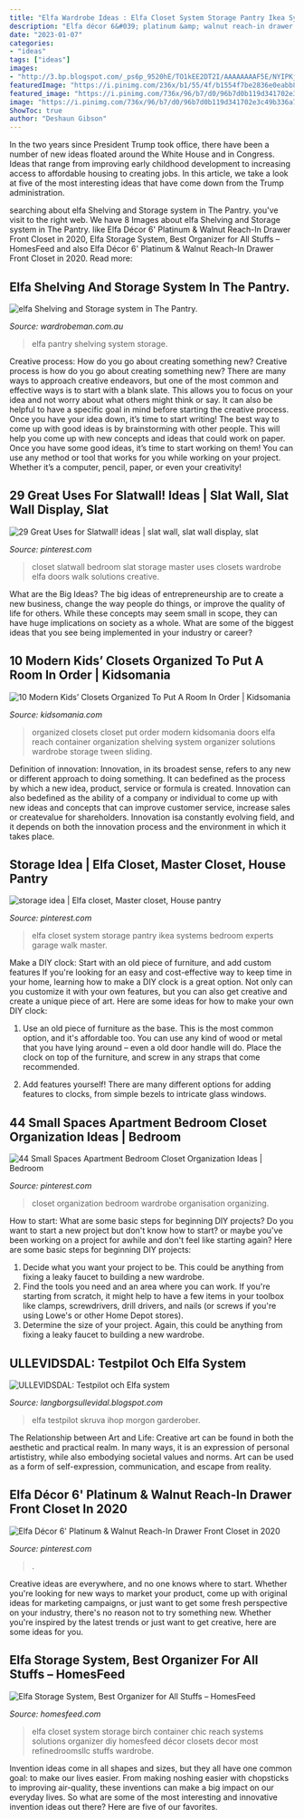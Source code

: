 ```yaml
---
title: "Elfa Wardrobe Ideas : Elfa Closet System Storage Pantry Ikea Systems Bedroom Experts Garage Walk Master"
description: "Elfa décor 6&#039; platinum &amp; walnut reach-in drawer front closet in 2020"
date: "2023-01-07"
categories:
- "ideas"
tags: ["ideas"]
images:
- "http://3.bp.blogspot.com/_ps6p_9520hE/TO1kEE2DT2I/AAAAAAAAF5E/NYIPKjVE4-k/s1600/elfa3.jpg"
featuredImage: "https://i.pinimg.com/236x/b1/55/4f/b1554f7be2836e0eabb80127afaeca6f--master-bedroom-closet-bedroom-closets.jpg"
featured_image: "https://i.pinimg.com/736x/96/b7/d0/96b7d0b119d341702e3c49b336a7befe.jpg"
image: "https://i.pinimg.com/736x/96/b7/d0/96b7d0b119d341702e3c49b336a7befe.jpg"
ShowToc: true
author: "Deshaun Gibson"
---
```



In the two years since President Trump took office, there have been a number of new ideas floated around the White House and in Congress. Ideas that range from improving early childhood development to increasing access to affordable housing to creating jobs. In this article, we take a look at five of the most interesting ideas that have come down from the Trump administration.

	

		
searching about elfa Shelving and Storage system in The Pantry. you've visit to the right web. We have 8 Images about elfa Shelving and Storage system in The Pantry. like Elfa Décor 6&#039; Platinum &amp; Walnut Reach-In Drawer Front Closet in 2020, Elfa Storage System, Best Organizer for All Stuffs – HomesFeed and also Elfa Décor 6&#039; Platinum &amp; Walnut Reach-In Drawer Front Closet in 2020. Read more:
		
    
## Elfa Shelving And Storage System In The Pantry.

<img loading=lazy src="http://www.wardrobeman.com.au/elfa_Images/Kitchen/ElfaGourmetPantry_x300PXH_800PXH.jpg" onerror="this.onerror=null;this.src='https://tse1.mm.bing.net/th?id=OIP.y9BmshczutMXUVOa95b_kAHaHa&amp;pid=15.1';" alt="elfa Shelving and Storage system in The Pantry.">

_Source: wardrobeman.com.au_

>elfa pantry shelving system storage. 

	

Creative process: How do you go about creating something new?
Creative process is how do you go about creating something new? There are many ways to approach creative endeavors, but one of the most common and effective ways is to start with a blank slate. This allows you to focus on your idea and not worry about what others might think or say. It can also be helpful to have a specific goal in mind before starting the creative process. Once you have your idea down, it’s time to start writing! The best way to come up with good ideas is by brainstorming with other people. This will help you come up with new concepts and ideas that could work on paper. Once you have some good ideas, it’s time to start working on them! You can use any method or tool that works for you while working on your project. Whether it’s a computer, pencil, paper, or even your creativity!

    
## 29 Great Uses For Slatwall! Ideas | Slat Wall, Slat Wall Display, Slat

<img loading=lazy src="https://i.pinimg.com/236x/b1/55/4f/b1554f7be2836e0eabb80127afaeca6f--master-bedroom-closet-bedroom-closets.jpg" onerror="this.onerror=null;this.src='https://tse2.mm.bing.net/th?id=OIP.HqyArR3dLQN26SSaNOhEWAAAAA&amp;pid=15.1';" alt="29 Great Uses for Slatwall! ideas | slat wall, slat wall display, slat">

_Source: pinterest.com_

>closet slatwall bedroom slat storage master uses closets wardrobe elfa doors walk solutions creative. 

	

What are the Big Ideas?
The big ideas of entrepreneurship are to create a new business, change the way people do things, or improve the quality of life for others. While these concepts may seem small in scope, they can have huge implications on society as a whole. What are some of the biggest ideas that you see being implemented in your industry or career?

    
## 10 Modern Kids’ Closets Organized To Put A Room In Order | Kidsomania

<img loading=lazy src="http://www.kidsomania.com/photos/13-Modern-Kids-Closet-Organized-To-Put-A-Room-In-Order-6.jpg" onerror="this.onerror=null;this.src='https://tse1.mm.bing.net/th?id=OIP.UEMwuRqc1uoMDobEFTFuNAHaHa&amp;pid=15.1';" alt="10 Modern Kids’ Closets Organized To Put A Room In Order | Kidsomania">

_Source: kidsomania.com_

>organized closets closet put order modern kidsomania doors elfa reach container organization shelving system organizer solutions wardrobe storage tween sliding. 

	

Definition of innovation:
Innovation, in its broadest sense, refers to any new or different approach to doing something. It can bedefined as the process by which a new idea, product, service or formula is created. Innovation can also bedefined as the ability of a company or individual to come up with new ideas and concepts that can improve customer service, increase sales or createvalue for shareholders. Innovation isa constantly evolving field, and it depends on both the innovation process and the environment in which it takes place.

    
## Storage Idea | Elfa Closet, Master Closet, House Pantry

<img loading=lazy src="https://i.pinimg.com/originals/22/fc/e4/22fce48eece5906de763beb6f37637b8.jpg" onerror="this.onerror=null;this.src='https://tse2.mm.bing.net/th?id=OIP.0d-YkQkjDWZ2vLRNTdzMvwHaJ4&amp;pid=15.1';" alt="storage idea | Elfa closet, Master closet, House pantry">

_Source: pinterest.com_

>elfa closet system storage pantry ikea systems bedroom experts garage walk master. 

	

Make a DIY clock: Start with an old piece of furniture, and add custom features
If you're looking for an easy and cost-effective way to keep time in your home, learning how to make a DIY clock is a great option. Not only can you customize it with your own features, but you can also get creative and create a unique piece of art. Here are some ideas for how to make your own DIY clock:
1. Use an old piece of furniture as the base. This is the most common option, and it's affordable too. You can use any kind of wood or metal that you have lying around – even a old door handle will do. Place the clock on top of the furniture, and screw in any straps that come recommended.

2. Add features yourself! There are many different options for adding features to clocks, from simple bezels to intricate glass windows.

    
## 44 Small Spaces Apartment Bedroom Closet Organization Ideas | Bedroom

<img loading=lazy src="https://i.pinimg.com/originals/4c/e3/36/4ce3364a06bc45cf7349d1ff3e8e00eb.jpg" onerror="this.onerror=null;this.src='https://tse3.mm.bing.net/th?id=OIP.A_gJwZ5BbcFtxlYC1I_X-AHaJQ&amp;pid=15.1';" alt="44 Small Spaces Apartment Bedroom Closet Organization Ideas | Bedroom">

_Source: pinterest.com_

>closet organization bedroom wardrobe organisation organizing. 

	

How to start: What are some basic steps for beginning DIY projects?
Do you want to start a new project but don't know how to start? or maybe you've been working on a project for awhile and don't feel like starting again? Here are some basic steps for beginning DIY projects:
1. Decide what you want your project to be. This could be anything from fixing a leaky faucet to building a new wardrobe. 
2. Find the tools you need and an area where you can work. If you're starting from scratch, it might help to have a few items in your toolbox like clamps, screwdrivers, drill drivers, and nails (or screws if you're using Lowe's or other Home Depot stores). 
3. Determine the size of your project. Again, this could be anything from fixing a leaky faucet to building a new wardrobe. 

    
## ULLEVIDSDAL: Testpilot Och Elfa System

<img loading=lazy src="http://3.bp.blogspot.com/_ps6p_9520hE/TO1kEE2DT2I/AAAAAAAAF5E/NYIPKjVE4-k/s1600/elfa3.jpg" onerror="this.onerror=null;this.src='https://tse3.mm.bing.net/th?id=OIP.LXfEq5JeAiygqQNv3fNi0wHaEh&amp;pid=15.1';" alt="ULLEVIDSDAL: Testpilot och Elfa system">

_Source: langborgsullevidal.blogspot.com_

>elfa testpilot skruva ihop morgon garderober. 

	

The Relationship between Art and Life:
Creative art can be found in both the aesthetic and practical realm. In many ways, it is an expression of personal artististry, while also embodying societal values and norms. Art can be used as a form of self-expression, communication, and escape from reality.

    
## Elfa Décor 6&#039; Platinum &amp; Walnut Reach-In Drawer Front Closet In 2020

<img loading=lazy src="https://i.pinimg.com/736x/96/b7/d0/96b7d0b119d341702e3c49b336a7befe.jpg" onerror="this.onerror=null;this.src='https://tse4.mm.bing.net/th?id=OIP.NmPNVzDNTQ7s_bovmh5j5gHaHa&amp;pid=15.1';" alt="Elfa Décor 6&#039; Platinum &amp; Walnut Reach-In Drawer Front Closet in 2020">

_Source: pinterest.com_

>. 

	

Creative ideas are everywhere, and no one knows where to start. Whether you're looking for new ways to market your product, come up with original ideas for marketing campaigns, or just want to get some fresh perspective on your industry, there's no reason not to try something new. Whether you're inspired by the latest trends or just want to get creative, here are some ideas for you.

    
## Elfa Storage System, Best Organizer For All Stuffs – HomesFeed

<img loading=lazy src="https://homesfeed.com/wp-content/uploads/2016/03/Wardrobe-Elfa-storage-system-idea.jpg" onerror="this.onerror=null;this.src='https://tse4.mm.bing.net/th?id=OIP.PCAkbfG63rfMXgd360MTwwHaHa&amp;pid=15.1';" alt="Elfa Storage System, Best Organizer for All Stuffs – HomesFeed">

_Source: homesfeed.com_

>elfa closet system storage birch container chic reach systems solutions organizer diy homesfeed décor closets decor most refinedroomsllc stuffs wardrobe. 

	

Invention ideas come in all shapes and sizes, but they all have one common goal: to make our lives easier. From making noshing easier with chopsticks to improving air-quality, these inventions can make a big impact on our everyday lives. So what are some of the most interesting and innovative invention ideas out there? Here are five of our favorites.

